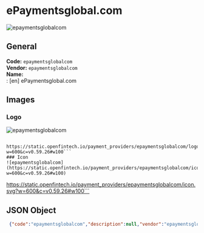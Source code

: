 # ePaymentsglobal.com 
![epaymentsglobalcom](https://static.openfintech.io/payment_providers/epaymentsglobalcom/logo.svg?w=600&c=v0.59.26#w100)  
## General 
**Code:** `epaymentsglobalcom`  
**Vendor:** `epaymentsglobalcom`  
**Name:**  
:	[en] ePaymentsglobal.com  
## Images 
### Logo 
![epaymentsglobalcom](https://static.openfintech.io/payment_providers/epaymentsglobalcom/logo.svg?w=600&c=v0.59.26#w100)  
```
 https://static.openfintech.io/payment_providers/epaymentsglobalcom/logo.svg?w=600&c=v0.59.26#w100```  
### Icon 
![epaymentsglobalcom](https://static.openfintech.io/payment_providers/epaymentsglobalcom/icon.svg?w=600&c=v0.59.26#w100)  
```
 https://static.openfintech.io/payment_providers/epaymentsglobalcom/icon.svg?w=600&c=v0.59.26#w100```  
## JSON Object 
```json
 {"code":"epaymentsglobalcom","description":null,"vendor":"epaymentsglobalcom","categories":null,"countries":null,"payment_method":null,"payout_method":null,"metadata":{"about_payments_code":"epaymentsglobalcom"},"name":{"en":"ePaymentsglobal.com"}}```  
